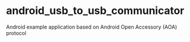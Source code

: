 # android_usb_to_usb_communicator
Android example application based on Android Open Accessory (AOA) protocol
